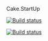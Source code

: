 Cake.StartUp

[![Build status](https://ci.appveyor.com/api/projects/status/8ec75cja5ri1gd0y?svg=true&passingText=head%20-%20OK&failingText=head%20-%20failing&pendingText=head%20-%20pending)](https://ci.appveyor.com/project/Lukkian/cake-startup)

[![Build status](https://ci.appveyor.com/api/projects/status/8ec75cja5ri1gd0y/branch/master?svg=true&passingText=master%20-%20OK&failingText=master%20-%20failing&pendingText=master%20-%20pending)](https://ci.appveyor.com/project/Lukkian/cake-startup/branch/master)
